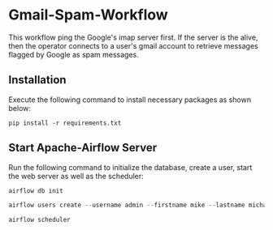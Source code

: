 # Gmail-Spam-Workflow   

This workflow ping the Google's imap server first. If the server is the alive, then the operator connects to a user's gmail account 
to retrieve messages flagged by Google as spam messages. 

## Installation   

Execute the following command to install necessary packages  as shown below:   

```
pip install -r requirements.txt  
```    

## Start Apache-Airflow Server 

Run the following command to initialize the database, create a user, start the web server as well as the scheduler:   

<!---
Run the command below to initialize airflow database
-->

```python
airflow db init 
```   

<!---
Th command below creates and assign password to a user
-->

```python
airflow users create --username admin --firstname mike --lastname michael --role Admin --email  mike@company.com 
```  

<!---
The command below starts the scheduler.
-->

```python
airflow scheduler 
```
